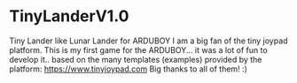 # TinyLanderV1.0
Tiny Lander like Lunar Lander for ARDUBOY
I am a big fan of the tiny joypad platform.
This is my first game for the ARDUBOY... it was a lot of fun to develop it..
based on the many templates (examples) provided by the platform:
https://www.tinyjoypad.com
Big thanks to all of them! :)
